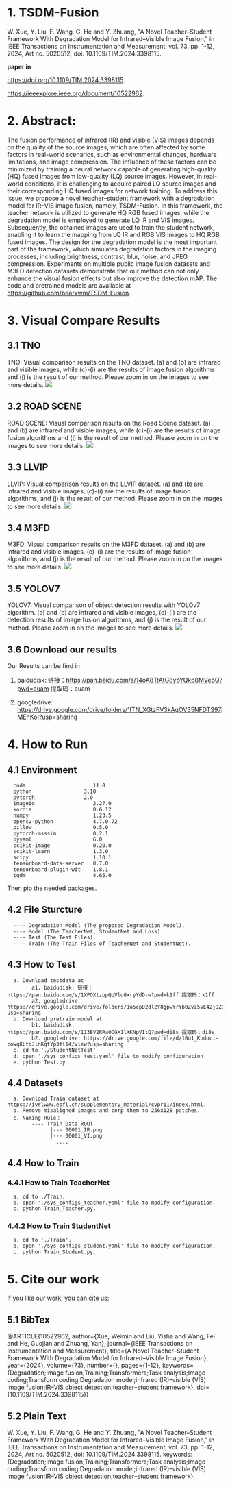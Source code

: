 # 1. TSDM-Fusion
W. Xue, Y. Liu, F. Wang, G. He and Y. Zhuang, "A Novel Teacher–Student Framework With Degradation Model for Infrared–Visible Image Fusion," in IEEE Transactions on Instrumentation and Measurement, vol. 73, pp. 1-12, 2024, Art no. 5020512, doi: 10.1109/TIM.2024.3398115.

**paper in**

https://doi.org/10.1109/TIM.2024.3398115.

https://ieeexplore.ieee.org/document/10522962.

# 2. Abstract:
The fusion performance of infrared (IR) and visible (VIS) images depends on the quality of the source images, which are often affected by some factors in real-world scenarios, such as environmental changes, hardware limitations, and image compression. The influence of these factors can be minimized by training a neural network capable of generating high-quality (HQ) fused images from low-quality (LQ) source images. However, in real-world conditions, it is challenging to acquire paired LQ source images and their corresponding HQ fused images for network training. To address this issue, we propose a novel teacher–student framework with a degradation model for IR–VIS image fusion, namely, TSDM-Fusion. In this framework, the teacher network is utilized to generate HQ RGB fused images, while the degradation model is employed to generate LQ IR and VIS images. Subsequently, the obtained images are used to train the student network, enabling it to learn the mapping from LQ IR and RGB VIS images to HQ RGB fused images. The design for the degradation model is the most important part of the framework, which simulates degradation factors in the imaging processes, including brightness, contrast, blur, noise, and JPEG compression. Experiments on multiple public image fusion datasets and M3FD detection datasets demonstrate that our method can not only enhance the visual fusion effects but also improve the detection mAP. The code and pretrained models are available at https://github.com/bearxwm/TSDM-Fusion.

# 3. Visual Compare Results
## 3.1 TNO
TNO: Visual comparison results on the TNO dataset. (a) and (b) are infrared and visible images, while (c)-(i) are the results of image fusion algorithms and (j) is the result of our method. Please zoom in on the images to see more details. ![](./ComparedImages/TNO.png)
## 3.2 ROAD SCENE
ROAD SCENE: Visual comparison results on the Road Scene dataset. (a) and (b) are infrared and visible images, while (c)-(i) are the results of image fusion algorithms and (j) is the result of our method. Please zoom in on the images to see more details. ![](./ComparedImages/ROAD.png)
## 3.3 LLVIP
LLVIP: Visual comparison results on the LLVIP dataset. (a) and (b) are infrared and visible images, (c)-(i) are the results of image fusion algorithms, and (j) is the result of our method. Please zoom in on the images to see more details. ![](./ComparedImages/LLVIP.png) 
## 3.4 M3FD
M3FD: Visual comparison results on the M3FD dataset. (a) and (b) are infrared and visible images, (c)-(i) are the results of image fusion algorithms, and (j) is the result of our method. Please zoom in on the images to see more details. ![](./ComparedImages/M3FD.png)
## 3.5 YOLOV7
YOLOV7: Visual comparison of object detection results with YOLOv7 algorithm. (a) and (b) are infrared and visible images, (c)-(i) are the detection results of image fusion algorithms, and (j) is the result of our method. Please zoom in on the images to see more details. ![](./ComparedImages/YOLOV7.png)
## 3.6 Download our results
Our Results can be find in 

1. baidudisk: 链接：https://pan.baidu.com/s/14oA8TtAtG8ybYQkp8MVeoQ?pwd=auam 提取码：auam

2. googledrive: https://drive.google.com/drive/folders/1ITN_XGtzFV3kAgOV35NFDTS97jMEhKoI?usp=sharing

# 4. How to Run
## 4.1 Environment
      cuda	                    11.8	
      python	             3.10
      pytorch	             2.0
      imageio                   2.27.0
      kornia                    0.6.12
      numpy                     1.23.5
      opencv-python             4.7.0.72
      pillow                    9.5.0
      pytorch-msssim            0.2.1
      pyyaml                    6.0
      scikit-image              0.20.0
      scikit-learn              1.3.0
      scipy                     1.10.1
      tensorboard-data-server   0.7.0
      tensorboard-plugin-wit    1.8.1
      tqdm                      4.65.0 
      
Then pip the needed packages.

## 4.2 File Sturcture
      ---- Degradation Model (The proposed Degradation Model).
      ---- Model (The TeacherNet, StudentNet and Loss).
      ---- Test (The Test Files).
      ---- Train (The Train Files of TeacherNet and StudentNet).

## 4.3 How to Test
      a. Download testdata at 
            a1. baidudisk: 链接：https://pan.baidu.com/s/1XPOXtzppQqVluGxryYdD-w?pwd=k1ff 提取码：k1ff
            a2. googledrive: https://drive.google.com/drive/folders/1o5cpD2dlZY8gpwYrYb0Zvz5vE42jDZGz?usp=sharing
      b. Download pretrain model at 
            b1. baidudisk: https://pan.baidu.com/s/113BV2RRaOCGX1lXKNpVItQ?pwd=di8s 提取码：di8s
            b2. googledrive: https://drive.google.com/file/d/10u1_Kbdoci-cowqKLtbJlnKqtYp3fl14/view?usp=sharing
      c. cd to './StudentNetTest'
      d. open './sys_configs_test.yaml' file to modify configuration
      e. python Test.py

## 4.4 Datasets
      a. Download Train dataset at https://ivrlwww.epfl.ch/supplementary_material/cvpr11/index.html.
      b. Remove misaligned images and corp them to 256x128 patches.
      c. Naming Rule：
            ---- Train Data ROOT
                  |--- 00001_IR.png
                  |--- 00001_VI.png
                    ....

## 4.4 How to Train
### 4.4.1 How to Train TeacherNet
      a. cd to ./Train.
      b. open './sys_configs_teacher.yaml' file to modify configuration.
      c. python Train_Teacher.py.

### 4.4.2 How to Train StudentNet
      a. cd to './Train'.
      b. open './sys_configs_student.yaml' file to modify configuration.
      c. python Train_Student.py.


# 5. Cite our work
If you like our work, you can cite us:

## 5.1 BibTex
@ARTICLE{10522962,
  author={Xue, Weimin and Liu, Yisha and Wang, Fei and He, Guojian and Zhuang, Yan},
  journal={IEEE Transactions on Instrumentation and Measurement}, 
  title={A Novel Teacher–Student Framework With Degradation Model for Infrared–Visible Image Fusion}, 
  year={2024},
  volume={73},
  number={},
  pages={1-12},
  keywords={Degradation;Image fusion;Training;Transformers;Task analysis;Image coding;Transform coding;Degradation model;infrared (IR)–visible (VIS) image fusion;IR–VIS object detection;teacher–student framework},
  doi={10.1109/TIM.2024.3398115}}
  
## 5.2 Plain Text
W. Xue, Y. Liu, F. Wang, G. He and Y. Zhuang, "A Novel Teacher–Student Framework With Degradation Model for Infrared–Visible Image Fusion," in IEEE Transactions on Instrumentation and Measurement, vol. 73, pp. 1-12, 2024, Art no. 5020512, doi: 10.1109/TIM.2024.3398115.
keywords: {Degradation;Image fusion;Training;Transformers;Task analysis;Image coding;Transform coding;Degradation model;infrared (IR)–visible (VIS) image fusion;IR–VIS object detection;teacher–student framework},




